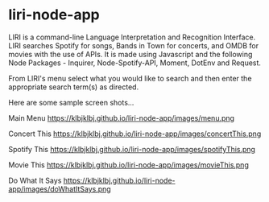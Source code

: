 # liri-node-app

LIRI is a command-line Language Interpretation and Recognition Interface.  LIRI searches Spotify for songs, Bands in Town for concerts, and OMDB for movies with the use of APIs.  It is made using Javascript and the following Node Packages - Inquirer, Node-Spotify-API, Moment, DotEnv and Request.

From LIRI's menu select what you would like to search and then enter the appropriate search term(s) as directed.

Here are some sample screen shots...

  Main Menu https://klbjklbj.github.io/liri-node-app/images/menu.png
  
  Concert This https://klbjklbj.github.io/liri-node-app/images/concertThis.png
  
  Spotify This https://klbjklbj.github.io/liri-node-app/images/spotifyThis.png
  
  Movie This https://klbjklbj.github.io/liri-node-app/images/movieThis.png
  
  Do What It Says https://klbjklbj.github.io/liri-node-app/images/doWhatItSays.png
  
  
